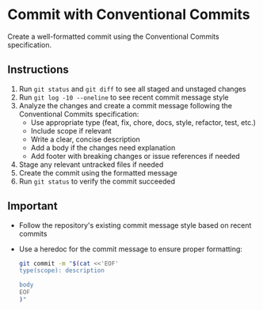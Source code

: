 # Commit with Conventional Commits

Create a well-formatted commit using the Conventional Commits specification.

## Instructions

1. Run `git status` and `git diff` to see all staged and unstaged changes
2. Run `git log -10 --oneline` to see recent commit message style
3. Analyze the changes and create a commit message following the Conventional Commits specification:
   - Use appropriate type (feat, fix, chore, docs, style, refactor, test, etc.)
   - Include scope if relevant
   - Write a clear, concise description
   - Add a body if the changes need explanation
   - Add footer with breaking changes or issue references if needed
4. Stage any relevant untracked files if needed
5. Create the commit using the formatted message
6. Run `git status` to verify the commit succeeded

## Important

- Follow the repository's existing commit message style based on recent commits
- Use a heredoc for the commit message to ensure proper formatting:

  ```bash
  git commit -m "$(cat <<'EOF'
  type(scope): description

  body
  EOF
  )"
  ```
